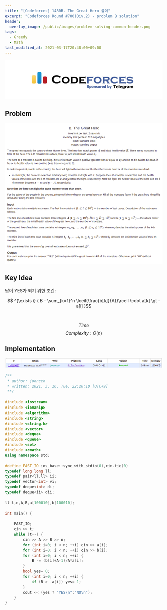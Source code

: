 ```yaml
---
title: "[Codeforces] 1480B. The Great Hero 풀이"
excerpt: "Codeforces Round #700(Div.2) - problem B solution"
header:
  overlay_image: /public/images/problem-solving-common-header.png
tags:
  - Greedy
  - Math
last_modified_at: 2021-03-17T20:48:00+09:00
---
```

<a href="https://codeforces.com/">
    <img src="/public/images/codeforces-logo.jpeg"/>
</a>

## Problem
<a href="http://codeforces.com/contest/1480/problem/B">
    <img src="/public/images/codeforces-1480B.png"/>
</a>

<br/>

## Key Idea
답이 YES가 되기 위한 조건:  

$$ ^{\exists i} ( B - \sum_{k=1}^n \lceil{\frac{b[k]}{A}}\rceil \cdot a[k] \gt - a[i] )$$

<br/>

$$ Time $$ $$ Complexity: O(n) $$

## Implementation
<img src="/public/images/codeforces-1480B-result.png"/>

```cpp
/**
 * author: jooncco
 * written: 2021. 3. 16. Tue. 22:20:10 [UTC+9]
 **/

#include <iostream>
#include <iomanip>
#include <algorithm>
#include <string>
#include <string.h>
#include <vector>
#include <deque>
#include <queue>
#include <set>
#include <cmath>
using namespace std;
 
#define FAST_IO ios_base::sync_with_stdio(0),cin.tie(0)
typedef long long ll;
typedef pair<ll,ll> ii;
typedef vector<int> vi;
typedef deque<int> di;
typedef deque<ii> dii;

ll t,n,A,B,a[100010],b[100010];

int main() {
    
    FAST_IO;
    cin >> t;
    while (t--) {
        cin >> A >> B >> n;
        for (int i=0; i < n; ++i) cin >> a[i];
        for (int i=0; i < n; ++i) cin >> b[i];
        for (int i=0; i < n; ++i) {
            B -= (b[i]+A-1)/A*a[i];
        }
        bool yes= 0;
        for (int i=0; i < n; ++i) {
            if (B > -a[i]) yes= 1;
        }
        cout << (yes ? "YES\n":"NO\n");
    }
}


```